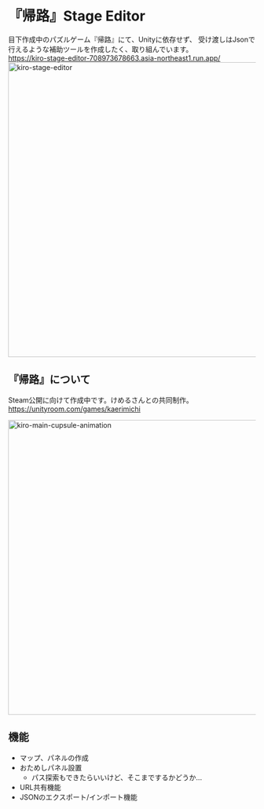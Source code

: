 # 『帰路』Stage Editor

目下作成中のパズルゲーム『帰路』にて、Unityに依存せず、 受け渡しはJsonで行えるような補助ツールを作成したく、取り組んでいます。   
https://kiro-stage-editor-708973678663.asia-northeast1.run.app/
<img src="https://github.com/user-attachments/assets/690452b7-e1ae-448a-bde9-c8afe3567e11" alt="kiro-stage-editor" width="600"/>


## 『帰路』について

Steam公開に向けて作成中です。けめるさんとの共同制作。  
https://unityroom.com/games/kaerimichi

<img src="https://github.com/user-attachments/assets/fce0b76b-0238-411d-87d1-5f1e346d3a1e" alt="kiro-main-cupsule-animation" width="600"/>

## 機能
- マップ、パネルの作成
- おためしパネル設置
  - パス探索もできたらいいけど、そこまでするかどうか...
- URL共有機能
- JSONのエクスポート/インポート機能

